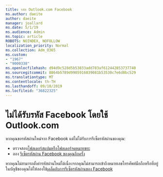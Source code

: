 ```yaml
---
title: รหัส Outlook.com Facebook
ms.author: daeite
author: daeite
manager: joallard
ms.date: 5/1/19
ms.audience: Admin
ms.topic: article
ROBOTS: NOINDEX, NOFOLLOW
localization_priority: Normal
ms.collection: Adm_O365
ms.custom:
- "1967"
- "9000338"
ms.openlocfilehash: d94d9c528d5b53833add783af612442853737740
ms.sourcegitcommit: 8864b5789d9905916039081b53530c7e6d8bc529
ms.translationtype: MT
ms.contentlocale: th-TH
ms.lasthandoff: 09/10/2019
ms.locfileid: "36822325"
---
```

# <a name="not-receiving-facebook-codes-using-outlookcom"></a>ไม่ได้รับรหัส Facebook โดยใช้ Outlook.com

หากคุณขอรหัสผ่านใหม่จาก Facebook แต่ไม่ได้รับการรีเซ็ตรหัสผ่านของคุณ:

- ตรวจสอบ[โฟลเดอร์สแปมหรือโฟลเดอร์จดหมายขยะ](https://outlook.live.com/mail/junkemail)
- ลอง [รีเซ็ตรหัสผ่าน Facebook ของคุณอีกครั้ง](https://aka.ms/facebook-password-reset)

หากคุณไม่สามารถตั้งค่ารหัสผ่านใหม่ได้เนื่องจากคุณไม่สามารถเข้าถึงหมายเลขโทรศัพท์มือถือหรือที่อยู่ในบัญชีของคุณได้ให้ลองใช้[เคล็ดลับการรีเซ็ตรหัสผ่านของ Facebook](https://aka.ms/facebook-password-help)